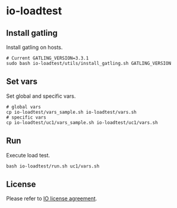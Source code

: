 # io-loadtest

## Install gatling

Install gatling on hosts.

```
# Current GATLING_VERSION=3.3.1
sudo bash io-loadtest/utils/install_gatling.sh GATLING_VERSION
```

## Set vars

Set global and specific vars.

```
# global vars
cp io-loadtest/vars_sample.sh io-loadtest/vars.sh
# specific vars
cp io-loadtest/uc1/vars_sample.sh io-loadtest/uc1/vars.sh
```

## Run

Execute load test.

```
bash io-loadtest/run.sh uc1/vars.sh
```

## License
Please refer to [IO license agreement](https://github.com/pagopa/io-app/blob/master/LICENSE).